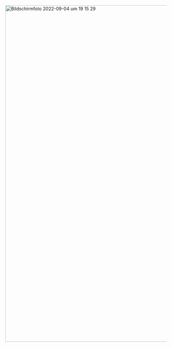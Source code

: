 <img width="1050" alt="Bildschirmfoto 2022-09-04 um 19 15 29" src="https://user-images.githubusercontent.com/92917467/188326115-c69f60af-ea3d-41bd-b146-fdc7542ba109.png">
